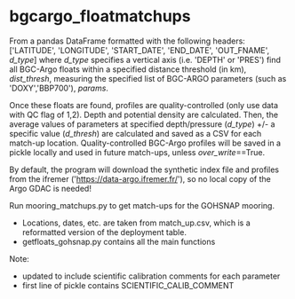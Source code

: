 # bgcargo_floatmatchups

From a pandas DataFrame formatted with the following headers:
['LATITUDE', 'LONGITUDE', 'START_DATE', 'END_DATE', 'OUT_FNAME', _d_type_]
where _d_type_ specifies a vertical axis (i.e. 'DEPTH' or 'PRES') find all BGC-Argo floats within a specified distance threshold (in km), _dist_thresh_, measuring the specified list of BGC-ARGO parameters (such as 'DOXY','BBP700'), _params_.

Once these floats are found, profiles are quality-controlled (only use data with QC flag of 1,2). Depth and potential density are calculated. Then, the average values of parameters at specified depth/pressure (_d_type_) +/- a specific value (_d_thresh_) are calculated and saved as a CSV for each match-up location. Quality-controlled BGC-Argo profiles will be saved in a pickle locally and used in future match-ups, unless _over_write_==True.

By default, the program will download the synthetic index file and profiles from the ifremer ('https://data-argo.ifremer.fr/'), so no local copy of the Argo GDAC is needed!

Run mooring_matchups.py to get match-ups for the GOHSNAP mooring.
- Locations, dates, etc. are taken from match_up.csv, which is a reformatted version of the deployment table.
- getfloats_gohsnap.py contains all the main functions

Note:
- updated to include scientific calibration comments for each parameter
- first line of pickle contains SCIENTIFIC_CALIB_COMMENT
